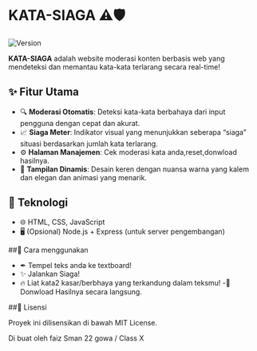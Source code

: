 # KATA-SIAGA ⚠️🛡️

![Version](https://img.shields.io/badge/version-1.0-blue)

**KATA-SIAGA** adalah website moderasi konten berbasis web yang mendeteksi dan memantau kata-kata terlarang secara real-time! 

## ✨ Fitur Utama

- 🔍 **Moderasi Otomatis**: Deteksi kata-kata berbahaya dari input pengguna dengan cepat dan akurat.
- 📈 **Siaga Meter**: Indikator visual yang menunjukkan seberapa “siaga” situasi berdasarkan jumlah kata terlarang.
- ⚙️ **Halaman Manajemen**: Cek moderasi kata anda,reset,donwload hasilnya. 
- 🎨 **Tampilan Dinamis**: Desain keren dengan nuansa warna yang kalem dan elegan dan animasi yang menarik. 

## 🧰 Teknologi

- 🌐 HTML, CSS, JavaScript
- 🖥️ (Opsional) Node.js + Express (untuk server pengembangan)

##💼 Cara menggunakan

- ✒ Tempel teks anda ke textboard!
- ✨ Jalankan Siaga!
- 🔥 Liat kata2 kasar/berbhaya yang terkandung dalam teksmu!
-📲 Donwload Hasilnya secara langsung.

##📄 Lisensi

Proyek ini dilisensikan di bawah MIT License.

Di buat oleh faiz Sman 22 gowa / Class X

